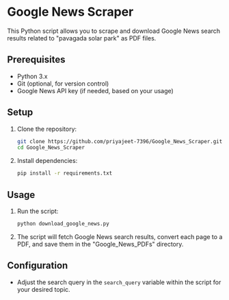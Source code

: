 # Google News Scraper

This Python script allows you to scrape and download Google News search results related to "pavagada solar park" as PDF files.

## Prerequisites

- Python 3.x
- Git (optional, for version control)
- Google News API key (if needed, based on your usage)

## Setup

1. Clone the repository:

    ```bash
    git clone https://github.com/priyajeet-7396/Google_News_Scraper.git
    cd Google_News_Scraper
    ```

2. Install dependencies:

    ```bash
    pip install -r requirements.txt
    ```

## Usage

1. Run the script:

    ```bash
    python download_google_news.py
    ```

2. The script will fetch Google News search results, convert each page to a PDF, and save them in the "Google_News_PDFs" directory.

## Configuration

- Adjust the search query in the `search_query` variable within the script for your desired topic.


